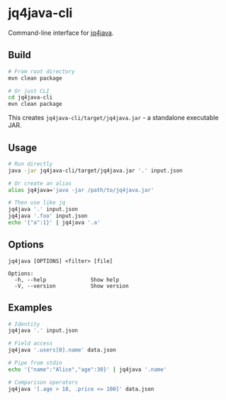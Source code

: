 # jq4java-cli

Command-line interface for [jq4java](../jq4java-core).

## Build

```bash
# From root directory
mvn clean package

# Or just CLI
cd jq4java-cli
mvn clean package
```

This creates `jq4java-cli/target/jq4java.jar` - a standalone executable JAR.

## Usage

```bash
# Run directly
java -jar jq4java-cli/target/jq4java.jar '.' input.json

# Or create an alias
alias jq4java='java -jar /path/to/jq4java.jar'

# Then use like jq
jq4java '.' input.json
jq4java '.foo' input.json
echo '{"a":1}' | jq4java '.a'
```

## Options

```
jq4java [OPTIONS] <filter> [file]

Options:
  -h, --help              Show help
  -V, --version           Show version
```

## Examples

```bash
# Identity
jq4java '.' input.json

# Field access
jq4java '.users[0].name' data.json

# Pipe from stdin
echo '{"name":"Alice","age":30}' | jq4java '.name'

# Comparison operators
jq4java '[.age > 18, .price <= 100]' data.json
```

